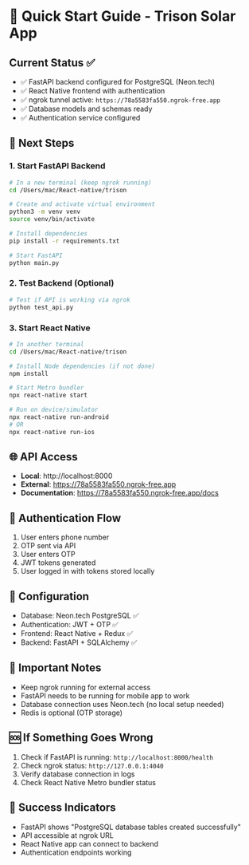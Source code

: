 # 🚀 Quick Start Guide - Trison Solar App

## Current Status ✅
- ✅ FastAPI backend configured for PostgreSQL (Neon.tech)
- ✅ React Native frontend with authentication
- ✅ ngrok tunnel active: `https://78a5583fa550.ngrok-free.app`
- ✅ Database models and schemas ready
- ✅ Authentication service configured

## 🎯 Next Steps

### 1. Start FastAPI Backend
```bash
# In a new terminal (keep ngrok running)
cd /Users/mac/React-native/trison

# Create and activate virtual environment
python3 -m venv venv
source venv/bin/activate

# Install dependencies
pip install -r requirements.txt

# Start FastAPI
python main.py
```

### 2. Test Backend (Optional)
```bash
# Test if API is working via ngrok
python test_api.py
```

### 3. Start React Native
```bash
# In another terminal
cd /Users/mac/React-native/trison

# Install Node dependencies (if not done)
npm install

# Start Metro bundler
npx react-native start

# Run on device/simulator
npx react-native run-android
# OR
npx react-native run-ios
```

## 🌐 API Access
- **Local**: http://localhost:8000
- **External**: https://78a5583fa550.ngrok-free.app
- **Documentation**: https://78a5583fa550.ngrok-free.app/docs

## 📱 Authentication Flow
1. User enters phone number
2. OTP sent via API
3. User enters OTP
4. JWT tokens generated
5. User logged in with tokens stored locally

## 🔧 Configuration
- Database: Neon.tech PostgreSQL ✅
- Authentication: JWT + OTP ✅
- Frontend: React Native + Redux ✅
- Backend: FastAPI + SQLAlchemy ✅

## 🚨 Important Notes
- Keep ngrok running for external access
- FastAPI needs to be running for mobile app to work
- Database connection uses Neon.tech (no local setup needed)
- Redis is optional (OTP storage)

## 🆘 If Something Goes Wrong
1. Check if FastAPI is running: `http://localhost:8000/health`
2. Check ngrok status: `http://127.0.0.1:4040`
3. Verify database connection in logs
4. Check React Native Metro bundler status

## 🎉 Success Indicators
- FastAPI shows "PostgreSQL database tables created successfully"
- API accessible at ngrok URL
- React Native app can connect to backend
- Authentication endpoints working 